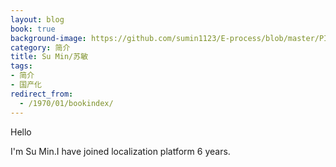 ```yaml
---
layout: blog
book: true
background-image: https://github.com/sumin1123/E-process/blob/master/PIC/1000.jpg?raw=true
category: 简介
title: Su Min/苏敏
tags:
- 简介
- 国产化
redirect_from:
  - /1970/01/bookindex/
---
```


Hello

I'm Su Min.I have joined localization platform 6 years.

